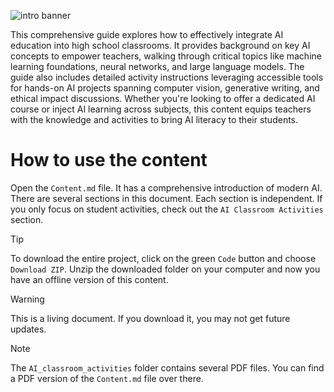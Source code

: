 ![intro banner](https://assets.playgroundai.com/9b711cf5-df60-4c60-91e6-f3488a2ce309.jpg)

This comprehensive guide explores how to effectively integrate AI education into high school classrooms. It provides background on key AI concepts to empower teachers, walking through critical topics like machine learning foundations, neural networks, and large language models. The guide also includes detailed activity instructions leveraging accessible tools for hands-on AI projects spanning computer vision, generative writing, and ethical impact discussions. Whether you're looking to offer a dedicated AI course or inject AI learning across subjects, this content equips teachers with the knowledge and activities to bring AI literacy to their students.

# How to use the content
Open the `Content.md` file. It has a comprehensive introduction of modern AI. There are several sections in this document. Each section is independent. If you only focus on student activities, check out the `AI Classroom Activities` section.

> [!TIP]
> To download the entire project, click on the green `Code` button and choose `Download ZIP`. Unzip the downloaded folder on your computer and now you have an offline version of this content. 

> [!WARNING]
> This is a living document. If you download it, you may not get future updates.

> [!NOTE]
> The `AI_classroom_activities` folder contains several PDF files. You can find a PDF version of the `Content.md` file over there.